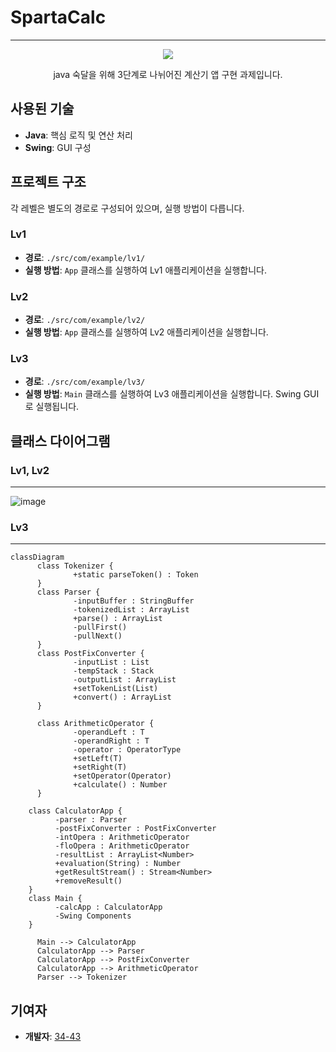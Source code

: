 # SpartaCalc
---
<div align="center">
  <img src="https://github.com/user-attachments/assets/3c68c33d-07bb-475b-90db-66849b5cbbb9">
  <p>java 숙달을 위해 3단계로 나뉘어진 계산기 앱 구현 과제입니다.</p>
</div>

## 사용된 기술
- **Java**: 핵심 로직 및 연산 처리
- **Swing**: GUI 구성

## 프로젝트 구조
각 레벨은 별도의 경로로 구성되어 있으며, 실행 방법이 다릅니다.

### Lv1
- **경로**: `./src/com/example/lv1/`
- **실행 방법**: `App` 클래스를 실행하여 Lv1 애플리케이션을 실행합니다.

### Lv2
- **경로**: `./src/com/example/lv2/`
- **실행 방법**: `App` 클래스를 실행하여 Lv2 애플리케이션을 실행합니다.

### Lv3
- **경로**: `./src/com/example/lv3/`
- **실행 방법**: `Main` 클래스를 실행하여 Lv3 애플리케이션을 실행합니다. Swing GUI로 실행됩니다.

## 클래스 다이어그램
### Lv1, Lv2
---
  ![image](https://github.com/user-attachments/assets/82652580-65fd-46c4-b96b-e3f4e2dfc269)
### Lv3
---
  ```mermaid
  classDiagram
  		class Tokenizer {
  				+static parseToken() : Token
  		}
  		class Parser {
  				-inputBuffer : StringBuffer
  				-tokenizedList : ArrayList
  				+parse() : ArrayList
  				-pullFirst()
  				-pullNext()
  		}
  		class PostFixConverter {
  				-inputList : List
  				-tempStack : Stack
  				-outputList : ArrayList
  				+setTokenList(List)
  				+convert() : ArrayList
  		}
  		
  		class ArithmeticOperator {
  				-operandLeft : T
  				-operandRight : T
  				-operator : OperatorType
  				+setLeft(T)
  				+setRight(T)
  				+setOperator(Operator)
  				+calculate() : Number
  		}
  		
      class CalculatorApp {
  		    -parser : Parser 
  		    -postFixConverter : PostFixConverter
  		    -intOpera : ArithmeticOperator
  		    -floOpera : ArithmeticOperator
  		    -resultList : ArrayList<Number>
  		    +evaluation(String) : Number
  		    +getResultStream() : Stream<Number>
  		    +removeResult()
      }
      class Main {
  		    -calcApp : CalculatorApp
  		    -Swing Components
      }
  
  		Main --> CalculatorApp
  		CalculatorApp --> Parser
  		CalculatorApp --> PostFixConverter
  		CalculatorApp --> ArithmeticOperator
  		Parser --> Tokenizer
  ```

## 기여자
- **개발자**: [34-43](https://github.com/34-43)
